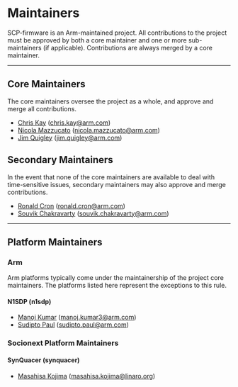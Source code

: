 # Maintainers

SCP-firmware is an Arm-maintained project. All contributions to the project must
be approved by both a core maintainer and one or more sub-maintainers (if
applicable). Contributions are always merged by a core maintainer.

---

## Core Maintainers

The core maintainers oversee the project as a whole, and approve and merge all
contributions.

- [Chris Kay](https://github.com/CJKay) (chris.kay@arm.com)
- [Nicola Mazzucato](https://github.com/nicola-mazzucato-arm) (nicola.mazzucato@arm.com)
- [Jim Quigley](https://github.com/jimqui01) (jim.quigley@arm.com)

## Secondary Maintainers

In the event that none of the core maintainers are available to deal with
time-sensitive issues, secondary maintainers may also approve and merge
contributions.

- [Ronald Cron](https://github.com/ronald-cron-arm) (ronald.cron@arm.com)
- [Souvik Chakravarty](https://github.com/souvikkc) (souvik.chakravarty@arm.com)

---

## Platform Maintainers

### Arm

Arm platforms typically come under the maintainership of the project core
maintainers. The platforms listed here represent the exceptions to this rule.

#### N1SDP (n1sdp)

- [Manoj Kumar](manojkumar-arm) (manoj.kumar3@arm.com)
- [Sudipto Paul](sudpau01) (sudipto.paul@arm.com)

### Socionext Platform Maintainers

#### SynQuacer (synquacer)

- [Masahisa Kojima](masahisak) (masahisa.kojima@linaro.org)
